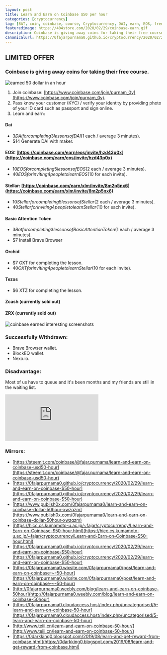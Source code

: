 ```yaml
---
layout: post
title: Learn and Earn on Coinbase $50 per hour
categories: [cryptocurrency]
tag: [BAT, coin, coinbase, course, Cryptocurrency, DAI, earn, EOS, free, queue, quick, Stellar, waiting list, Zcash, ZRX]
featuredimage: https://404store.com/2020/02/29/coinbase-earn.gif
description: Coinbase is giving away coins for taking their free course.
canonicalurl: https://0fajarpurnama0.github.io/cryptocurrency/2020/02/29/learn-and-earn-on-coinbase-$50-hour
---
```


## LIMITED OFFER

### Coinbase is giving away coins for taking their free course.

![earned 50 dollar in an hour](https://404store.com/2020/02/29/6.png)

1.  Join coinbase: [https://www.coinbase.com/join/purnam_0v](https://www.coinbase.com/join/purnam_0v).
2.  Pass know your customer (KYC) / verify your identity by providing photo of your ID card such as passport and sign online.
3.  Learn and earn:

#### Dai

*   $3 DAI for completing 3 lessons of DAI ($1 each / average 3 minutes).
*   $14 Generate DAI with maker.

#### EOS: [https://coinbase.com/earn/eos/invite/hzd43p0x](https://coinbase.com/earn/eos/invite/hzd43p0x)

*   $10 EOS for completing 5 lessons of EOS ($2 each / average 3 minutes).
*   $40 EOS for inviting 4 people to learn EOS ($10 for each invite).

#### Stellar: [https://coinbase.com/earn/xlm/invite/8m2p5nx6](https://coinbase.com/earn/xlm/invite/8m2p5nx6)

*   $10 Stellar for completing 5 lessons of Stellar ($2 each / average 3 minutes).
*   $40 Stellar for inviting 4 people to learn Stellar ($10 for each invite).

#### Basic Attention Token

*   $3 Bat for completing 3 lessons of Basic Attention Token ($1 each / average 3 minutes).
*   $7 Install Brave Browser

#### Orchid

*   $7 OXT for completing the lesson.
*   $40 OXT for inviting 4 people to learn Stellar ($10 for each invite).

#### Tezos

*   $6 XTZ for completing the lesson.

#### Zcash (currently sold out)

#### ZRX (currently sold out)

![coinbase earned interesting screenshots](https://404store.com/2020/02/29/coinbase-earn.gif)

### Successfully Withdrawn:

*   Brave Browser wallet.
*   BlockEQ wallet.
*   Nexo.io.

### Disadvantage:

Most of us have to queue and it's been months and my friends are still in the waiting list.
		
<div class="video-container"><iframe src="https://firebasestorage.googleapis.com/v0/b/bittube-airtime-extension.appspot.com/o/posts%2Fbittube_71569_1582992823457.mp4?alt=media&token=7b606b43-1295-4954-8ab3-f7ea7a378068" frameborder="0" allowfullscreen></iframe></div>

### Mirrors:

*   [https://steemit.com/coinbase/@fajar.purnama/learn-and-earn-on-coinbase-usd50-hour](https://steemit.com/coinbase/@fajar.purnama/learn-and-earn-on-coinbase-usd50-hour)
*   [https://0fajarpurnama0.github.io/cryptocurrency/2020/02/29/learn-and-earn-on-coinbase-$50-hour](https://0fajarpurnama0.github.io/cryptocurrency/2020/02/29/learn-and-earn-on-coinbase-$50-hour)
*   [https://www.publish0x.com/0fajarpurnama0/learn-and-earn-on-coinbase-dollar-50hour-xwzqzm](https://www.publish0x.com/0fajarpurnama0/learn-and-earn-on-coinbase-dollar-50hour-xwzqzm)
*   [https://hicc.cs.kumamoto-u.ac.jp/~fajar/cryptocurrency/Learn-and-Earn-on-Coinbase-$50-hour.html](https://hicc.cs.kumamoto-u.ac.jp/~fajar/cryptocurrency/Learn-and-Earn-on-Coinbase-$50-hour.html)
*	[https://0fajarpurnama0.github.io/cryptocurrency/2020/02/29/learn-and-earn-on-coinbase-$50-hour](https://0fajarpurnama0.github.io/cryptocurrency/2020/02/29/learn-and-earn-on-coinbase-$50-hour)
*   [https://0fajarpurnama0.wixsite.com/0fajarpurnama0/post/learn-and-earn-on-coinbase-~-50-hour](https://0fajarpurnama0.wixsite.com/0fajarpurnama0/post/learn-and-earn-on-coinbase-~-50-hour)
*   [http://0fajarpurnama0.weebly.com/blog/learn-and-earn-on-coinbase-50hour](http://0fajarpurnama0.weebly.com/blog/learn-and-earn-on-coinbase-50hour)
*   [https://0fajarpurnama0.cloudaccess.host/index.php/uncategorised/5-learn-and-earn-on-coinbase-50-hour](https://0fajarpurnama0.cloudaccess.host/index.php/uncategorised/5-learn-and-earn-on-coinbase-50-hour)
*   [http://www.teiii.cn/learn-and-earn-on-coinbase-50-hour/](http://www.teiii.cn/learn-and-earn-on-coinbase-50-hour/)
*   [https://0darkking0.blogspot.com/2019/08/learn-and-get-reward-from-coinbase.html](https://0darkking0.blogspot.com/2019/08/learn-and-get-reward-from-coinbase.html)